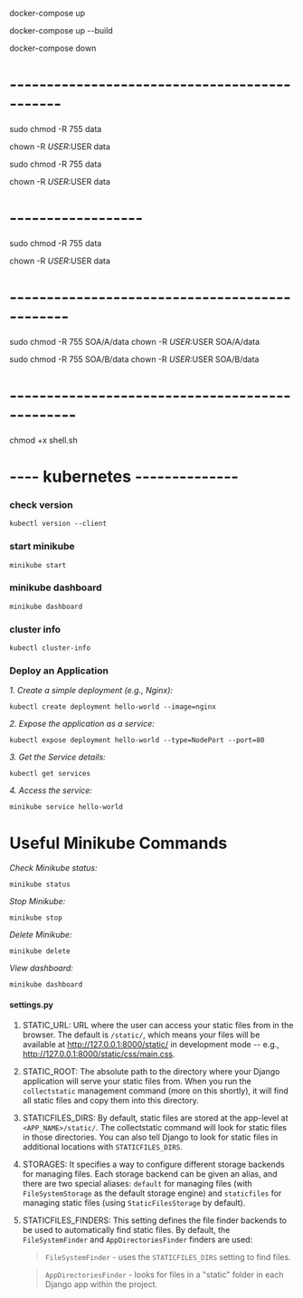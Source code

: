 docker-compose up

docker-compose up --build

docker-compose down
# ---------------------------------------------
sudo chmod -R 755 data

chown -R $USER:$USER data

sudo chmod -R 755 data

chown -R $USER:$USER data

# ------------------
sudo chmod -R 755 data

chown -R $USER:$USER data

# ----------------------------------------------
sudo chmod -R 755 SOA/A/data
chown -R $USER:$USER SOA/A/data

sudo chmod -R 755 SOA/B/data
chown -R $USER:$USER SOA/B/data
# -----------------------------------------------
chmod +x shell.sh






# ---- kubernetes --------------

### check version
```
kubectl version --client
```

### start minikube
```
minikube start
```

### minikube dashboard
```
minikube dashboard
```

### cluster info
```
kubectl cluster-info
```

### Deploy an Application 
*1. Create a simple deployment (e.g., Nginx):*

```
kubectl create deployment hello-world --image=nginx
```

*2. Expose the application as a service:*
```
kubectl expose deployment hello-world --type=NodePort --port=80
```

*3. Get the Service details:*
```
kubectl get services
```

*4. Access the service:*

```
minikube service hello-world
```


# Useful Minikube Commands
*Check Minikube status:*

```
minikube status
```

*Stop Minikube:*

```
minikube stop
```

*Delete Minikube:*

```
minikube delete
```

*View dashboard:*

```
minikube dashboard
```

#### settings.py

1. STATIC_URL: URL where the user can access your static files from in the browser. The default is `/static/`, which means your files will be available at http://127.0.0.1:8000/static/ in development mode -- e.g., http://127.0.0.1:8000/static/css/main.css.

2. STATIC_ROOT: The absolute path to the directory where your Django application will serve your static files from. When you run the `collectstatic` management command (more on this shortly), it will find all static files and copy them into this directory.

3. STATICFILES_DIRS: By default, static files are stored at the app-level at `<APP_NAME>/static/`. The collectstatic command will look for static files in those directories. You can also tell Django to look for static files in additional locations with `STATICFILES_DIRS`.

4. STORAGES: It specifies a way to configure different storage backends for managing files. Each storage backend can be given an alias, and there are two special aliases: `default` for managing files (with `FileSystemStorage` as the default storage engine) and `staticfiles` for managing static files (using `StaticFilesStorage` by default).

5. STATICFILES_FINDERS: This setting defines the file finder backends to be used to automatically find static files. By default, the           `FileSystemFinder` and `AppDirectoriesFinder` finders are used:

    > `FileSystemFinder` - uses the `STATICFILES_DIRS` setting to find files.

    > `AppDirectoriesFinder` - looks for files in a "static" folder in each Django app within the project.
